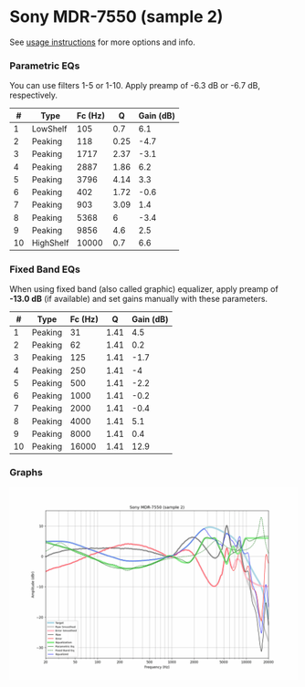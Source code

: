 # Sony MDR-7550 (sample 2)
See [usage instructions](https://github.com/jaakkopasanen/AutoEq#usage) for more options and info.

### Parametric EQs
You can use filters 1-5 or 1-10. Apply preamp of -6.3 dB or -6.7 dB, respectively.

|   # | Type      |   Fc (Hz) |    Q |   Gain (dB) |
|-----|-----------|-----------|------|-------------|
|   1 | LowShelf  |       105 | 0.7  |         6.1 |
|   2 | Peaking   |       118 | 0.25 |        -4.7 |
|   3 | Peaking   |      1717 | 2.37 |        -3.1 |
|   4 | Peaking   |      2887 | 1.86 |         6.2 |
|   5 | Peaking   |      3796 | 4.14 |         3.3 |
|   6 | Peaking   |       402 | 1.72 |        -0.6 |
|   7 | Peaking   |       903 | 3.09 |         1.4 |
|   8 | Peaking   |      5368 | 6    |        -3.4 |
|   9 | Peaking   |      9856 | 4.6  |         2.5 |
|  10 | HighShelf |     10000 | 0.7  |         6.6 |

### Fixed Band EQs
When using fixed band (also called graphic) equalizer, apply preamp of **-13.0 dB** (if available) and set gains manually with these parameters.

|   # | Type    |   Fc (Hz) |    Q |   Gain (dB) |
|-----|---------|-----------|------|-------------|
|   1 | Peaking |        31 | 1.41 |         4.5 |
|   2 | Peaking |        62 | 1.41 |         0.2 |
|   3 | Peaking |       125 | 1.41 |        -1.7 |
|   4 | Peaking |       250 | 1.41 |        -4   |
|   5 | Peaking |       500 | 1.41 |        -2.2 |
|   6 | Peaking |      1000 | 1.41 |        -0.2 |
|   7 | Peaking |      2000 | 1.41 |        -0.4 |
|   8 | Peaking |      4000 | 1.41 |         5.1 |
|   9 | Peaking |      8000 | 1.41 |         0.4 |
|  10 | Peaking |     16000 | 1.41 |        12.9 |

### Graphs
![](./Sony%20MDR-7550%20(sample%202).png)
